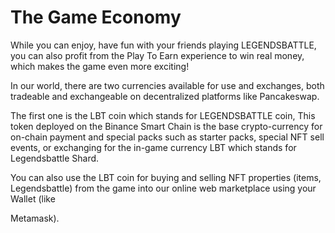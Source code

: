 # The Game Economy

While you can enjoy, have fun with your friends playing LEGENDSBATTLE, you can also profit from the Play To Earn experience to win real money, which makes the game even more exciting!

In our world, there are two currencies available for use and exchanges, both tradeable and exchangeable on decentralized platforms like Pancakeswap.

The first one is the LBT coin which stands for LEGENDSBATTLE coin, This token deployed on the Binance Smart Chain is the base crypto-currency for on-chain payment and special packs such as starter packs, special NFT sell events, or exchanging for the in-game currency LBT which stands for Legendsbattle Shard.

You can also use the LBT coin for buying and selling NFT properties (items, Legendsbattle) from the game into our online web marketplace using your Wallet (like

Metamask).





